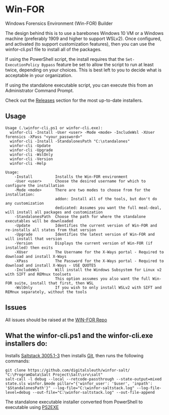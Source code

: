 # Win-FOR
Windows Forensics Environment (Win-FOR) Builder

The design behind this is to use a barebones Windows 10 VM or a Windows machine (preferably 1909 and higher to support WSLv2).
Once configured, and activated (to support customization features), then you can use the winfor-cli.ps1 file to
install all of the packages.

If using the PowerShell script, the install requires that the `Set-ExecutionPolicy Bypass` feature be set to allow the script to run at least twice, depending on your choices.
This is best left to you to decide what is acceptable in your organization.

If using the standalone executable script, you can execute this from an Administrator Command Prompt.

Check out the [Releases](https://github.com/digitalsleuth/WIN-FOR/releases) section for the most up-to-date installers.

## Usage
```text
Usage (.\winfor-cli.ps1 or winfor-cli.exe):
  winfor-cli -Install -User <user> -Mode <mode> -IncludeWsl -XUser forensics -XPass "<your_password>"
  winfor-cli -Install -StandalonesPath "C:\standalones"
  winfor-cli -Update
  winfor-cli -Upgrade
  winfor-cli -WslOnly
  winfor-cli -Version
  winfor-cli -Help

Usage:
    -Install          Installs the Win-FOR environment
    -User <user>      Choose the desired username for which to configure the installation
    -Mode <mode>      There are two modes to choose from for the installation:
                      addon: Install all of the tools, but don't do any customization
                      dedicated: Assumes you want the full meal-deal, will install all packages and customization
    -StandalonesPath  Choose the path for where the standalone executables will be downloaded
    -Update           Identifies the current version of Win-FOR and re-installs all states from that version
    -Upgrade          Identifies the latest version of Win-FOR and will install that version
    -Version          Displays the current version of Win-FOR (if installed) then exits
    -XUser            The Username for the X-Ways portal - Required to download and install X-Ways
    -XPass            The Password for the X-Ways portal - Required to download and install X-Ways - USE QUOTES
    -IncludeWsl       Will install the Windows Subsystem for Linux v2 with SIFT and REMnux toolsets
                      This option assumes you also want the full Win-FOR suite, install that first, then WSL
    -WslOnly          If you wish to only install WSLv2 with SIFT and REMnux separately, without the tools
```

## Issues

All issues should be raised at the [WIN-FOR Repo](https://github.com/digitalsleuth/WIN-FOR)

## What the winfor-cli.ps1 and the winfor-cli.exe installers do:

Installs [Saltstack 3005.1-3](https://repo.saltproject.io/windows/Salt-Minion-3005.1-3-Py3-AMD64-Setup.exe) then installs
[Git](https://git-scm.com/download/win), then runs the following commands:
```
git clone https://github.com/digitalsleuth/winfor-salt/ "C:\ProgramData\Salt Project\Salt\srv\salt"
salt-call -l debug --local --retcode-passthrough --state-output=mixed state.sls winfor.$mode pillar="{'winfor_user': '$user', 'inpath': '$StandalonesPath'}" --log-file="C:\winfor-saltstack.log" --log-file-level=debug --out-file="C:\winfor-saltstack.log" --out-file-append
```
  
The standalone executable installer converted from PowerShell to executable using [PS2EXE](https://github.com/MScholtes/PS2EXE)
